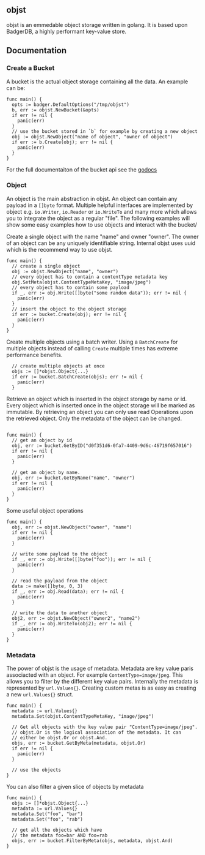 ## objst

objst is an emmedable object storage written in golang. It is based upon
BadgerDB, a highly performant key-value store.

## Documentation

### Create a Bucket

A bucket is the actual object storage containing all the data. An example can be:

```golang
func main() {
  opts := badger.DefaultOptions("/tmp/objst")
  b, err := objst.NewBucket(&opts)
  if err != nil {
    panic(err)
  }
  // use the bucket stored in `b` for example by creating a new object
  obj := objst.NewObject("name of object", "owner of object")
  if err := b.Create(obj); err != nil {
    panic(err)
  }
}
```

For the full documentaiton of the bucket api see the [godocs](https://pkg.go.dev/github.com/naivary/objst)

### Object

An object is the main abstraction in objst. An object can contain any payload in a `[]byte` format.
Multiple helpful interfaces are implemented by object e.g. `io.Writer`, `io.Reader` or `io.WriteTo`
and many more which allows you to integrate the object as a regular "file". The following examples will
show some easy examples how to use objects and interact with the bucket/

Create a single object with the name "name" and owner "owner". The owner of an object can be any uniquely
identifiable string. Internal objst uses uuid which is the recommend way to use objst.

```golang
func main() {
  // create a single object
  obj := objst.NewObject("name", "owner")
  // every object has to contain a contentType metadata key
  obj.SetMeta(objst.ContentTypeMetaKey, "image/jpeg")
  // every object has to contain some payload
  if _, err := obj.Write([]byte("some random data")); err != nil {
    panic(err)
  }
  // insert the object to the object storage
  if err := bucket.Create(obj); err != nil {
    panic(err)
  }
}
```

Create multiple objects using a batch writer. Using a `BatchCreate` for multiple objects
instead of calling `Create` multiple times has extreme performance benefits.

```golang
  // create multiple objects at once
  objs := []*objst.Object{...}
  if err := bucket.BatchCreate(objs); err != nil {
    panic(err)
  }

```

Retrieve an object which is inserted in the object storage by name or id. Every object which is
inserted once in the object storage will be marked as immutable. By retrieving an object
you can only use read Operations upon the retrieved object. Only the metadata of the object can be changed.

```golang

func main() {
  // get an object by id
  obj, err := bucket.GetByID("d0f351d6-0fa7-4409-9d6c-46719f657016")
  if err != nil {
    panic(err)
  }

  // get an object by name.
  obj, err := bucket.GetByName("name", "owner")
  if err != nil {
    panic(err)
  }
}
```

Some useful object operations

```golang
func main() {
  obj, err := objst.NewObject("owner", "name")
  if err != nil {
    panic(err)
  }

  // write some payload to the object
  if _, err := obj.Write([]byte("foo")); err != nil {
    panic(err)
  }

  // read the payload from the object
  data := make([]byte, 0, 3)
  if _, err := obj.Read(data); err != nil {
    panic(err)
  }

  // write the data to another object
  obj2, err := objst.NewObject("owner2", "name2")
  if _, err := obj.WriteTo(obj2); err != nil {
    panic(err)
  }
}
```

### Metadata

The power of objst is the usage of metadata. Metadata are key value paris associacted with an object.
For example `ContentType=image/jpeg`. This allows you to filter by the different key value pairs.
Internally the metadata is represented by `url.Values{}`. Creating custom metas is as easy as creating a new
`url.Values{}` struct.

```golang
func main() {
  metadata := url.Values{}
  metadata.Set(objst.ContentTypeMetaKey, "image/jpeg")

  // Get all objects with the key value pair "ContentType=image/jpeg".
  // objst.Or is the logical association of the metadata. It can
  // either be objst.Or or objst.And.
  objs, err := bucket.GetByMeta(metadata, objst.Or)
  if err != nil {
    panic(err)
  }

  // use the objects
}
```

You can also filter a given slice of objects by metadata

```golang
func main() {
  objs := []*objst.Object{...}
  metadata := url.Values{}
  metadata.Set("foo", "bar")
  metadata.Set("foo", "rab")

  // get all the objects which have
  // the metadata foo=bar AND foo=rab
  objs, err := bucket.FilterByMeta(objs, metadata, objst.And)
}

```
